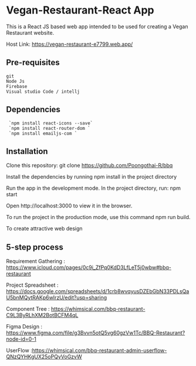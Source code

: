 # Vegan-Restaurant-React App

This is a React JS based web app intended to be used for creating a Vegan Restaurant website.

Host Link: https://vegan-restaurant-e7799.web.app/
## Pre-requisites
    git
    Node Js
    Firebase
    Visual studio Code / intellj
##  Dependencies
     `npm install react-icons --save`
     `npm install react-router-dom `
     `npm install emailjs-com `

## Installation
 Clone this repository: git clone https://github.com/Poongothai-R/bbq

 Install the dependencies by running npm install in the project directory

 Run the app in the development mode. In the project directory, run: npm start

 Open http://localhost:3000 to view it in the browser.

To run the project in the production mode, use this command npm run build.

 To create attractive web design

## 5-step process
 Requirement Gathering : https://www.icloud.com/pages/0c9i_ZfPq0KdD3LfLeT5j0wbw#bbq-restaurant

 Project Spreadsheet : https://docs.google.com/spreadsheets/d/1crb8wvqyusDZEbGbN33PDLsQaU5bnMQytRAKp6wIrzU/edit?usp=sharing
 
Component Tree : https://whimsical.com/bbq-restaurant-C9L3ByRLhXM2BotBCFM4qL

Figma Design : https://www.figma.com/file/g3Bvvn5otQ5vg60gzVw1Tc/BBQ-Restaurant?node-id=0-1

UserFlow :https://whimsical.com/bbq-restaurant-admin-userflow-QNzQYHKgUX25oPQyVoGzvW



